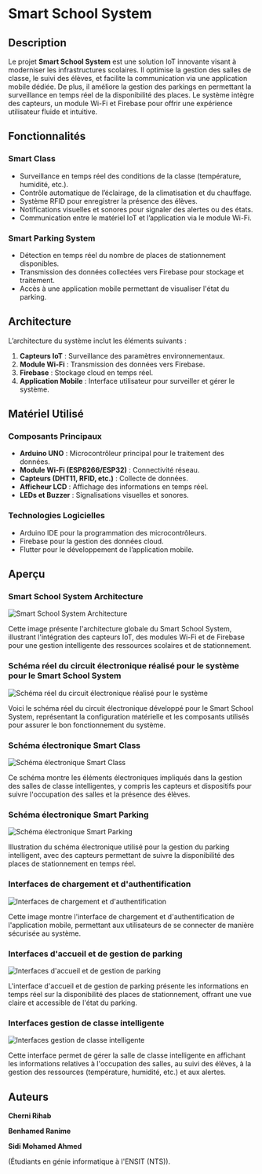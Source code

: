 # Smart School System

## Description
Le projet **Smart School System** est une solution IoT innovante visant à moderniser les infrastructures scolaires. Il optimise la gestion des salles de classe, le suivi des élèves, et facilite la communication via une application mobile dédiée. De plus, il améliore la gestion des parkings en permettant la surveillance en temps réel de la disponibilité des places. Le système intègre des capteurs, un module Wi-Fi et Firebase pour offrir une expérience utilisateur fluide et intuitive.

## Fonctionnalités
### Smart Class
- Surveillance en temps réel des conditions de la classe (température, humidité, etc.).
- Contrôle automatique de l’éclairage, de la climatisation et du chauffage.
- Système RFID pour enregistrer la présence des élèves.
- Notifications visuelles et sonores pour signaler des alertes ou des états.
- Communication entre le matériel IoT et l’application via le module Wi-Fi.

### Smart Parking System
- Détection en temps réel du nombre de places de stationnement disponibles.
- Transmission des données collectées vers Firebase pour stockage et traitement.
- Accès à une application mobile permettant de visualiser l'état du parking.

## Architecture
L’architecture du système inclut les éléments suivants :
1. **Capteurs IoT** : Surveillance des paramètres environnementaux.
2. **Module Wi-Fi** : Transmission des données vers Firebase.
3. **Firebase** : Stockage cloud en temps réel.
4. **Application Mobile** : Interface utilisateur pour surveiller et gérer le système.

## Matériel Utilisé
### Composants Principaux
- **Arduino UNO** : Microcontrôleur principal pour le traitement des données.
- **Module Wi-Fi (ESP8266/ESP32)** : Connectivité réseau.
- **Capteurs (DHT11, RFID, etc.)** : Collecte de données.
- **Afficheur LCD** : Affichage des informations en temps réel.
- **LEDs et Buzzer** : Signalisations visuelles et sonores.

### Technologies Logicielles
- Arduino IDE pour la programmation des microcontrôleurs.
- Firebase pour la gestion des données cloud.
- Flutter pour le développement de l’application mobile.

## Aperçu
### Smart School System Architecture
![Smart School System Architecture](img/Architecture.PNG)

Cette image présente l'architecture globale du Smart School System, illustrant l'intégration des capteurs IoT, des modules Wi-Fi et de Firebase pour une gestion intelligente des ressources scolaires et de stationnement.

### Schéma réel du circuit électronique réalisé pour le système pour le Smart School System

![Schéma réel du circuit électronique réalisé pour le système](img/reel.PNG)

Voici le schéma réel du circuit électronique développé pour le Smart School System, représentant la configuration matérielle et les composants utilisés pour assurer le bon fonctionnement du système.

### Schéma électronique Smart Class
![Schéma électronique Smart Class](Schéma_électronique_Smart_Class.PNG)

Ce schéma montre les éléments électroniques impliqués dans la gestion des salles de classe intelligentes, y compris les capteurs et dispositifs pour suivre l'occupation des salles et la présence des élèves.

### Schéma électronique Smart Parking
![Schéma électronique Smart Parking](Schéma_électronique_Smart_Parking.PNG)

Illustration du schéma électronique utilisé pour la gestion du parking intelligent, avec des capteurs permettant de suivre la disponibilité des places de stationnement en temps réel.

### Interfaces de chargement et d'authentification
![Interfaces de chargement et d'authentification](img/i1.PNG)

Cette image montre l'interface de chargement et d'authentification de l'application mobile, permettant aux utilisateurs de se connecter de manière sécurisée au système.

### Interfaces d'accueil et de gestion de parking
![Interfaces d'accueil et de gestion de parking](img/i2.PNG)

L'interface d'accueil et de gestion de parking présente les informations en temps réel sur la disponibilité des places de stationnement, offrant une vue claire et accessible de l'état du parking.

### Interfaces gestion de classe intelligente
![Interfaces gestion de classe intelligente](img/i3.PNG)

Cette interface permet de gérer la salle de classe intelligente en affichant les informations relatives à l'occupation des salles, au suivi des élèves, à la gestion des ressources (température, humidité, etc.) et aux alertes.

## Auteurs
**Cherni Rihab** 

**Benhamed Ranime** 

**Sidi Mohamed Ahmed** 

(Étudiants en génie informatique à l'ENSIT (NTS)).
